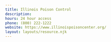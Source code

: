 ```yaml
---
title: Illinois Poison Control
description:
hours: 24 hour access
phone: (800) 222-1222
website: https://www.illinoispoisoncenter.org/
layout: layouts/resource.njk
---
```


